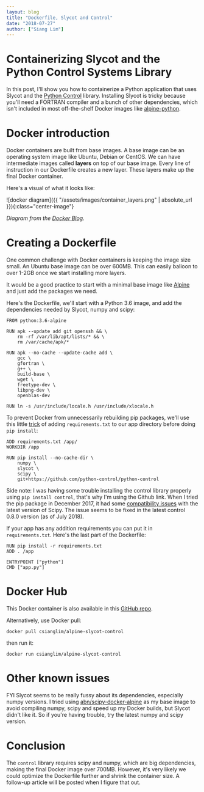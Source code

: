 ```yaml
---
layout: blog
title: "Dockerfile, Slycot and Control"
date: "2018-07-27"
author: ["Siang Lim"]
---
```


# Containerizing Slycot and the Python Control Systems Library
In this post, I'll show you how to containerize a Python application that uses Slycot and the [Python Control](https://github.com/python-control/python-control) library. Installing Slycot is tricky because you'll need a FORTRAN compiler and a bunch of other dependencies, which isn't included in most off-the-shelf Docker images like [alpine-python](https://github.com/jfloff/alpine-python).

# Docker introduction
Docker containers are built from base images. A base image can be an operating system image like Ubuntu, Debian or CentOS. We can have intermediate images called **layers** on top of our base image. Every line of instruction in our Dockerfile creates a new layer. These layers make up the final Docker container.

Here's a visual of what it looks like:

![docker diagram]({{ "/assets/images/container_layers.png" | absolute_url }}){:class="center-image"}

*Diagram from the [Docker Blog](https://blog.docker.com/2015/10/docker-basics-webinar-qa/).*

# Creating a Dockerfile
One common challenge with Docker containers is keeping the image size small. An Ubuntu base image can be over 600MB. This can easily balloon to over 1-2GB once we start installing more layers.

It would be a good practice to start with a minimal base image like [Alpine](https://github.com/gliderlabs/docker-alpine) and just add the packages we need.

Here's the Dockerfile, we'll start with a Python 3.6 image, and add the dependencies needed by Slycot, numpy and scipy:

```
FROM python:3.6-alpine

RUN apk --update add git openssh && \
    rm -rf /var/lib/apt/lists/* && \
    rm /var/cache/apk/*

RUN apk --no-cache --update-cache add \
	gcc \
	gfortran \
	g++ \
	build-base \
	wget \
	freetype-dev \
	libpng-dev \
	openblas-dev

RUN ln -s /usr/include/locale.h /usr/include/xlocale.h
```

To prevent Docker from unnecessarily rebuilding pip packages, we'll use this little [trick](https://www.aptible.com/documentation/enclave/tutorials/faq/dockerfile-caching/pip-dockerfile-caching.html) of adding `requirements.txt` to our app directory before doing `pip install`:

```
ADD requirements.txt /app/
WORKDIR /app

RUN pip install --no-cache-dir \
	numpy \
	slycot \
	scipy \
	git+https://github.com/python-control/python-control
```

Side note: I was having some trouble installing the control library properly using `pip install control`, that's why I'm using the Github link. When I tried the pip package in December 2017, it had some [compatibility issues](https://github.com/python-control/python-control/pull/170) with the latest version of Scipy. The issue seems to be fixed in the latest control 0.8.0 version (as of July 2018).

If your app has any addition requirements you can put it in `requirements.txt`. Here's the last part of the Dockerfile:

```
RUN pip install -r requirements.txt
ADD . /app

ENTRYPOINT ["python"]
CMD ["app.py"]
```

# Docker Hub
This Docker container is also available in this [GitHub repo](https://github.com/csianglim/alpine-slycot-control).

Alternatively, use Docker pull:

```
docker pull csianglim/alpine-slycot-control
```

then run it:

```
docker run csianglim/alpine-slycot-control
```




# Other known issues
FYI Slycot seems to be really fussy about its dependencies, especially numpy versions. I tried using [abn/scipy-docker-alpine](https://github.com/abn/scipy-docker-alpine) as my base image to avoid compiling numpy, scipy and speed up my Docker builds, but Slycot didn't like it. So if you're having trouble, try the latest numpy and scipy version.

# Conclusion
The `control` library requires scipy and numpy, which are big dependencies, making the final Docker image over 700MB. However, it's very likely we could optimize the Dockerfile further and shrink the container size. A follow-up article will be posted when I figure that out.
